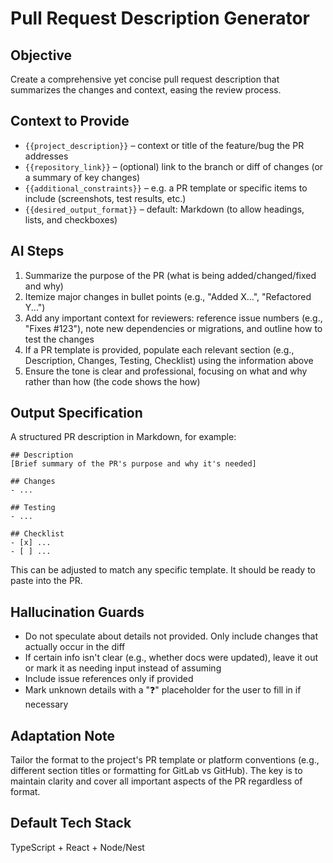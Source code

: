# Pull Request Description Generator

## Objective
Create a comprehensive yet concise pull request description that summarizes the changes and context, easing the review process.

## Context to Provide
- `{{project_description}}` – context or title of the feature/bug the PR addresses
- `{{repository_link}}` – (optional) link to the branch or diff of changes (or a summary of key changes)
- `{{additional_constraints}}` – e.g. a PR template or specific items to include (screenshots, test results, etc.)
- `{{desired_output_format}}` – default: Markdown (to allow headings, lists, and checkboxes)

## AI Steps
1. Summarize the purpose of the PR (what is being added/changed/fixed and why)
2. Itemize major changes in bullet points (e.g., "Added X...", "Refactored Y...")
3. Add any important context for reviewers: reference issue numbers (e.g., "Fixes #123"), note new dependencies or migrations, and outline how to test the changes
4. If a PR template is provided, populate each relevant section (e.g., Description, Changes, Testing, Checklist) using the information above
5. Ensure the tone is clear and professional, focusing on what and why rather than how (the code shows the how)

## Output Specification
A structured PR description in Markdown, for example:

```
## Description  
[Brief summary of the PR's purpose and why it's needed]

## Changes  
- ...

## Testing  
- ...

## Checklist  
- [x] ...  
- [ ] ...  
```

This can be adjusted to match any specific template. It should be ready to paste into the PR.

## Hallucination Guards
- Do not speculate about details not provided. Only include changes that actually occur in the diff
- If certain info isn't clear (e.g., whether docs were updated), leave it out or mark it as needing input instead of assuming
- Include issue references only if provided
- Mark unknown details with a "❓" placeholder for the user to fill in if necessary

## Adaptation Note
Tailor the format to the project's PR template or platform conventions (e.g., different section titles or formatting for GitLab vs GitHub). The key is to maintain clarity and cover all important aspects of the PR regardless of format.

## Default Tech Stack
TypeScript + React + Node/Nest
